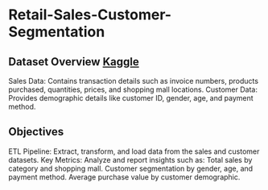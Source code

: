 # Retail-Sales-Customer-Segmentation

## Dataset Overview [Kaggle](https://www.kaggle.com/datasets/dataceo/sales-and-customer-data/data)
Sales Data: Contains transaction details such as invoice numbers, products purchased, quantities, prices, and shopping mall locations.
Customer Data: Provides demographic details like customer ID, gender, age, and payment method.

## Objectives
ETL Pipeline: Extract, transform, and load data from the sales and customer datasets.
Key Metrics: Analyze and report insights such as:
Total sales by category and shopping mall.
Customer segmentation by gender, age, and payment method.
Average purchase value by customer demographic.

